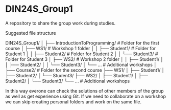 # DIN24S_Group1
A repository to share the group work during studies.

Suggested file structure

DIN24S_Group1/
│
├── IntroductionToProgramming/     # Folder for the first course
│   ├── WS1/                       # Workshop 1 folder
│   │   ├── Student1/              # Folder for Student 1
│   │   ├── Student2/              # Folder for Student 2
│   │   └── Student3/              # Folder for Student 3
│   ├── WS2/                       # Workshop 2 folder
│   │   ├── Student1/
│   │   ├── Student2/
│   │   └── Student3/
│   └── ...                        # Additional workshops
│
├── Course2/                       # Folder for the second course
    ├── WS1/
    │   ├── Student1/
    │   ├── Student2/
    │   └── Student3/
    ├── WS2/
    │   ├── Student1/
    │   ├── Student2/
    │   └── Student3/
    └── ...                        # Additional workshops

In this way everone can check the solutions of other members of the group as well as get experience using Git.
If we need to collaborate on a workshop we can skip creating personal folders and work on the same file.
